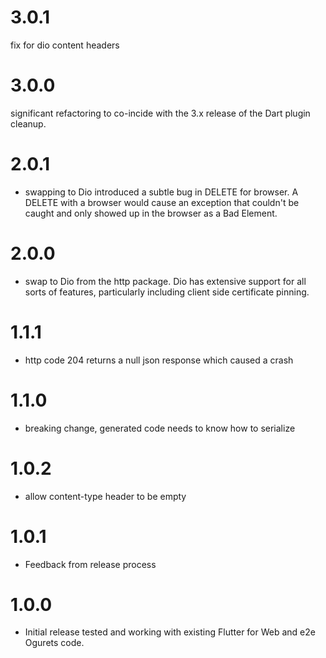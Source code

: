 3.0.1
=====
fix for dio content headers

3.0.0
=====
significant refactoring to co-incide with the 3.x release of the Dart plugin cleanup.

2.0.1
======
* swapping to Dio introduced a subtle bug in DELETE for browser. A DELETE with a browser
would cause an exception that couldn't be caught and only showed up in the browser as a
Bad Element.

2.0.0
======
* swap to Dio from the http package. Dio has extensive support for all sorts of features,
particularly including client side certificate pinning.

1.1.1
=======
* http code 204 returns a null json response which caused a crash

1.1.0
=======
* breaking change, generated code needs to know how to serialize

1.0.2
=======
* allow content-type header to be empty

1.0.1
=======
* Feedback from release process

1.0.0
=======
* Initial release tested and working with existing Flutter for Web and e2e Ogurets code.
